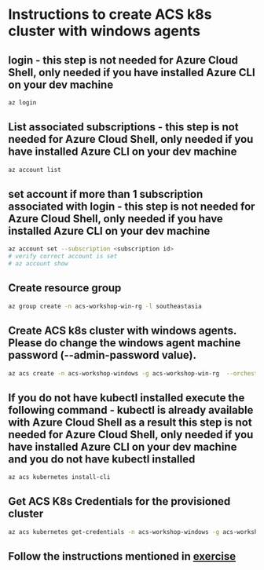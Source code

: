 # Instructions to create ACS k8s cluster with windows agents

## login - this step is not needed for Azure Cloud Shell, only needed if you have installed Azure CLI on your dev machine 
```sh
az login
```

## List associated subscriptions - this step is not needed for Azure Cloud Shell, only needed if you have installed Azure CLI on your dev machine
```sh
az account list
```

## set account if more than 1 subscription associated with login - this step is not needed for Azure Cloud Shell, only needed if you have installed Azure CLI on your dev machine 
```sh
az account set --subscription <subscription id>
# verify correct account is set 
# az account show
```


<!-- ## Create Service Principal and get clientid and clientsecret
```sh
``` -->

## Create resource group
```sh
az group create -n acs-workshop-win-rg -l southeastasia
```

## Create ACS k8s cluster with windows agents. Please do change the windows agent machine password (--admin-password value).
```sh
az acs create -n acs-workshop-windows -g acs-workshop-win-rg  --orchestrator-type=kubernetes --generate-ssh-keys --windows --admin-username azureuser --admin-password myDiffiCultp@ssword
```

## If you do not have kubectl installed execute the following command - kubectl is already available with Azure Cloud Shell as a result this step is not needed for Azure Cloud Shell, only needed if you have installed Azure CLI on your dev machine and you do not have kubectl installed
```sh
az acs kubernetes install-cli
```

## Get ACS K8s Credentials for the provisioned cluster
```sh
az acs kubernetes get-credentials -n acs-workshop-windows -g acs-workshop-win-rg
```

## Follow the instructions mentioned in  [exercise](./k8s-exercise.md)